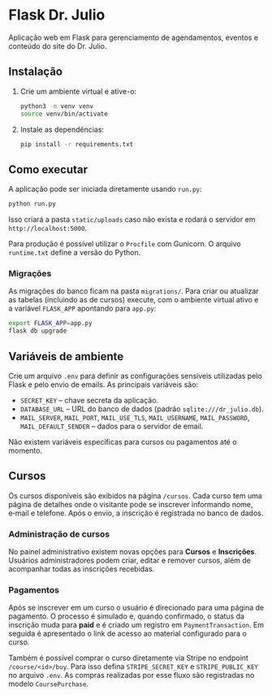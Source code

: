 # Flask Dr. Julio

Aplicação web em Flask para gerenciamento de agendamentos, eventos e conteúdo do site do Dr. Julio.

## Instalação

1. Crie um ambiente virtual e ative-o:
   ```bash
   python3 -m venv venv
   source venv/bin/activate
   ```
2. Instale as dependências:
   ```bash
   pip install -r requirements.txt
   ```

## Como executar

A aplicação pode ser iniciada diretamente usando `run.py`:

```bash
python run.py
```

Isso criará a pasta `static/uploads` caso não exista e rodará o servidor em `http://localhost:5000`.

Para produção é possível utilizar o `Procfile` com Gunicorn. O arquivo `runtime.txt` define a versão do Python.

### Migrações

As migrações do banco ficam na pasta `migrations/`. Para criar ou atualizar as
tabelas (incluindo as de cursos) execute, com o ambiente virtual ativo e a
variável `FLASK_APP` apontando para `app.py`:

```bash
export FLASK_APP=app.py
flask db upgrade
```

## Variáveis de ambiente

Crie um arquivo `.env` para definir as configurações sensíveis utilizadas pelo
Flask e pelo envio de emails. As principais variáveis são:

- `SECRET_KEY` – chave secreta da aplicação.
- `DATABASE_URL` – URL do banco de dados (padrão `sqlite:///dr_julio.db`).
- `MAIL_SERVER`, `MAIL_PORT`, `MAIL_USE_TLS`, `MAIL_USERNAME`, `MAIL_PASSWORD`,
  `MAIL_DEFAULT_SENDER` – dados para o servidor de email.

Não existem variáveis específicas para cursos ou pagamentos até o momento.

## Cursos

Os cursos disponíveis são exibidos na página `/cursos`. Cada curso tem uma
página de detalhes onde o visitante pode se inscrever informando nome, e‑mail e
telefone. Após o envio, a inscrição é registrada no banco de dados.

### Administração de cursos

No painel administrativo existem novas opções para **Cursos** e **Inscrições**.
Usuários administradores podem criar, editar e remover cursos, além de
acompanhar todas as inscrições recebidas.

### Pagamentos

Após se inscrever em um curso o usuário é direcionado para uma página de pagamento.
O processo é simulado e, quando confirmado, o status da inscrição muda para **paid**
e é criado um registro em `PaymentTransaction`. Em seguida é apresentado o link de
acesso ao material configurado para o curso.

Também é possível comprar o curso diretamente via Stripe no endpoint `/course/<id>/buy`.
Para isso defina `STRIPE_SECRET_KEY` e `STRIPE_PUBLIC_KEY` no arquivo `.env`.
As compras realizadas por esse fluxo são registradas no modelo `CoursePurchase`.

